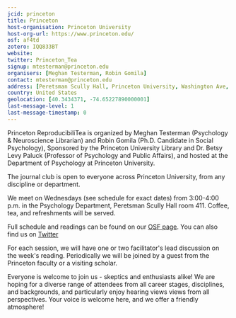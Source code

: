 ```yaml
---
jcid: princeton
title: Princeton
host-organisation: Princeton University 
host-org-url: https://www.princeton.edu/ 
osf: af4td
zotero: IQQ833BT
website: 
twitter: Princeton_Tea
signup: mtesterman@princeton.edu
organisers: [Meghan Testerman, Robin Gomila]
contact: mtesterman@princeton.edu
address: [Peretsman Scully Hall, Princeton University, Washington Ave, 08544, Princeton, NJ, United States]
country: United States
geolocation: [40.3434371, -74.65227890000001]
last-message-level: 1
last-message-timestamp: 0
---
```


Princeton ReproducibiliTea is organized by Meghan Testerman (Psychology & Neuroscience Librarian) and Robin Gomila (Ph.D. Candidate in Social Psychology), Sponsored by the Princeton University Library and Dr. Betsy Levy Paluck (Professor of Psychology and Public Affairs), and hosted at the Department of Psychology at Princeton University. 

The journal club is open to everyone across Princeton University, from any discipline or department.

We meet on Wednesdays (see schedule for exact dates) from 3:00-4:00 p.m. in the Psychology Department, Peretsman Scully Hall room 411. Coffee, tea, and refreshments will be served.

Full schedule and readings can be found on our [OSF page](https://osf.io/af4td/).
You can also find us on [Twitter](https://twitter.com/Princeton_Tea)

For each session, we will have one or two facilitator's lead discussion on the week's reading. Periodically we will be joined by a guest from the Princeton faculty or a visiting scholar. 

Everyone is welcome to join us - skeptics and enthusiasts alike!
We are hoping for a diverse range of attendees from all career stages, disciplines, and backgrounds, and particularly enjoy hearing views views from all perspectives.
Your voice is welcome here, and we offer a friendly atmosphere!
